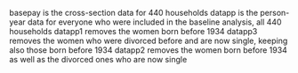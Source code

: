 basepay is the cross-section data for 440 households
datapp is the person-year data for everyone who were included in the baseline analysis, all 440 households
datapp1 removes the women born before 1934 
datapp3 removes the women who were divorced before and are now single, keeping also those born before 1934 
datapp2 removes the women born before 1934 as well as the divorced ones who are now single 
